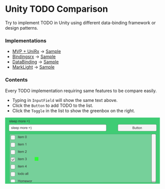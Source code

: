 # Unity TODO Comparison

Try to implement TODO in Unity using different data-binding framework or design patterns.

### Implementations

- [MVP + UniRx](https://developers.cyberagent.co.jp/blog/archives/4262/) -> [Sample](./Assets/TodoMvp)
- [Bindingsrx](https://github.com/grofit/bindingsrx) -> [Sample](./Assets/TodoBindingsrx)
- [DataBinding](https://github.com/tinrab/DataBind) -> [Sample](./Assets/TodoDataBind)
- [MarkLight](http://www.marklightforunity.com/) -> [Sample](./Assets/TodoMarkLight)

### Contents

Every TODO implementation requiring same features to be compare easily.

- Typing in `InputField` will show the same text above.
- Click the `Button` to add TODO to the list.
- Click the `Toggle` in the list to show the greenbox on the right.

![view](./view.png)
